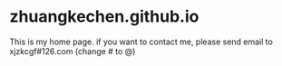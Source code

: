 zhuangkechen.github.io
======================
This is my home page. 
if you want to contact me, 
please send email to xjzkcgf#126.com (change # to @)

